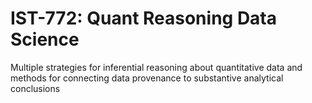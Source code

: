 # IST-772: Quant Reasoning Data Science
Multiple strategies for inferential reasoning about quantitative data and methods for connecting data provenance to substantive analytical conclusions
